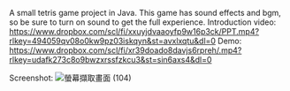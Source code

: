 A small tetris game project in Java. This game has sound effects and bgm, so be sure to turn on sound to get the full experience.
Introduction video: https://www.dropbox.com/scl/fi/xxuyjdvaaoyfp9w16p3ck/PPT.mp4?rlkey=494059qv08o0kw9pz03iskqyn&st=avxlxqtu&dl=0
Demo: https://www.dropbox.com/scl/fi/xr39doado8davjs6rpreh/.mp4?rlkey=udafk273c8o9bwzxrssfzkcu3&st=sin6axs4&dl=0


Screenshot: ![螢幕擷取畫面 (104)](https://github.com/user-attachments/assets/01989f44-459e-4866-8cc3-ee9071ebb816)
